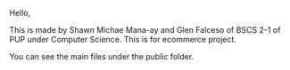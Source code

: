 Hello, 

This is made by Shawn Michae Mana-ay and Glen Falceso of BSCS 2-1 of PUP under Computer Science. 
This is for ecommerce project. 

You can see the main files under the public folder.
